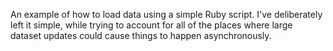 An example of how to load data using a simple Ruby script. I've deliberately left it simple, while trying to account for all of the places where large dataset updates could cause things to happen asynchronously.
